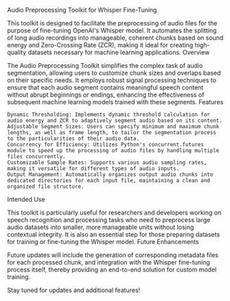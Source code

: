 Audio Preprocessing Toolkit for Whisper Fine-Tuning

This toolkit is designed to facilitate the preprocessing of audio files for the purpose of fine-tuning OpenAI's Whisper model. It automates the splitting of long audio recordings into manageable, coherent chunks based on sound energy and Zero-Crossing Rate (ZCR), making it ideal for creating high-quality datasets necessary for machine learning applications.
Overview

The Audio Preprocessing Toolkit simplifies the complex task of audio segmentation, allowing users to customize chunk sizes and overlaps based on their specific needs. It employs robust signal processing techniques to ensure that each audio segment contains meaningful speech content without abrupt beginnings or endings, enhancing the effectiveness of subsequent machine learning models trained with these segments.
Features

    Dynamic Thresholding: Implements dynamic threshold calculation for audio energy and ZCR to adaptively segment audio based on its content.
    Adjustable Segment Sizes: Users can specify minimum and maximum chunk lengths, as well as frame length, to tailor the segmentation process to the particularities of their audio data.
    Concurrency for Efficiency: Utilizes Python's concurrent.futures module to speed up the processing of audio files by handling multiple files concurrently.
    Customizable Sample Rates: Supports various audio sampling rates, making it versatile for different types of audio inputs.
    Output Management: Automatically organizes output audio chunks into dedicated directories for each input file, maintaining a clean and organized file structure.

Intended Use

This toolkit is particularly useful for researchers and developers working on speech recognition and processing tasks who need to preprocess large audio datasets into smaller, more manageable units without losing contextual integrity. It is also an essential step for those preparing datasets for training or fine-tuning the Whisper model.
Future Enhancements

Future updates will include the generation of corresponding metadata files for each processed chunk, and integration with the Whisper fine-tuning process itself, thereby providing an end-to-end solution for custom model training.

Stay tuned for updates and additional features!
